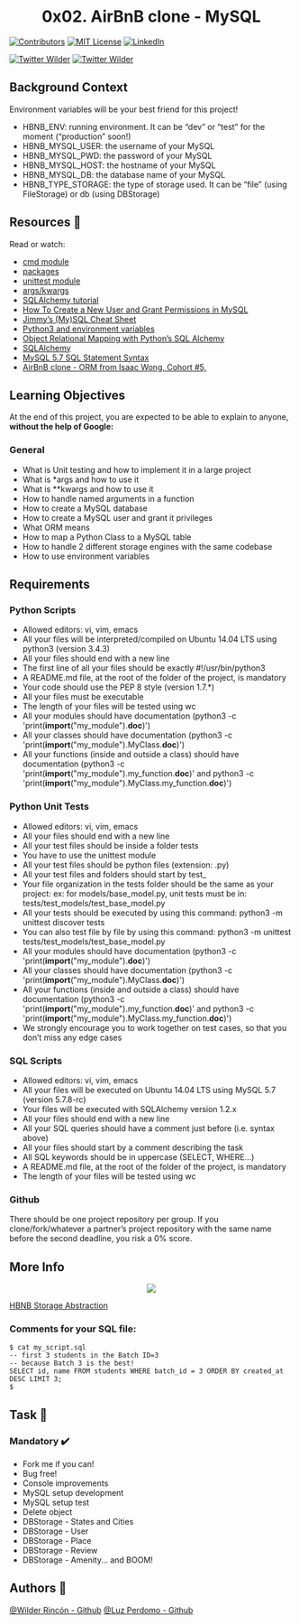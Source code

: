 <h1 align="center">0x02. AirBnB clone - MySQL</h1>

<!-- PROJECT SHIELDS -->
<!--
*** I'm using markdown "reference style" links for readability.
*** Reference links are enclosed in brackets [ ] instead of parentheses ( ).
*** See the bottom of this document for the declaration of the reference variables
*** for contributors-url, forks-url, etc. This is an optional, concise syntax you may use.
*** https://www.markdownguide.org/basic-syntax/#reference-style-links
-->
[![Contributors][contributors-shield]][contributors-url]
[![MIT License][license-shield]][license-url]
[![LinkedIn][linkedin-shield]][linkedin-url]

[![Twitter Wilder](https://img.shields.io/twitter/follow/WildsRincon?label=Wilder_Rincon&style=social)](https://twitter.com/WildsRincon)
[![Twitter Wilder](https://img.shields.io/twitter/follow/hikari_perdomo?label=Lily_Perdomo&style=social)](https://twitter.com/hikari_perdomo)


## Background Context

Environment variables will be your best friend for this project!

- HBNB_ENV: running environment. It can be “dev” or “test” for the moment (“production” soon!)
- HBNB_MYSQL_USER: the username of your MySQL
- HBNB_MYSQL_PWD: the password of your MySQL
- HBNB_MYSQL_HOST: the hostname of your MySQL
- HBNB_MYSQL_DB: the database name of your MySQL
- HBNB_TYPE_STORAGE: the type of storage used. It can be “file” (using FileStorage) or db (using DBStorage)

## Resources :notebook:

Read or watch:

- [cmd module](https://intranet.hbtn.io/rltoken/stklU8CC2E0LoJsq32OCOA)
- [packages](https://intranet.hbtn.io/rltoken/3UbebGAqbj8yJ0k4pga9IA)
- [unittest module](https://intranet.hbtn.io/rltoken/u7l9IP_paqAZQBk3knUzDw)
- [args/kwargs](https://intranet.hbtn.io/rltoken/2RJXEts8y09PKKNR4_KZaw)
- [SQLAlchemy tutorial](https://intranet.hbtn.io/rltoken/KzB5FBMl5lh3orhpWtsNVQ)
- [How To Create a New User and Grant Permissions in MySQL](https://intranet.hbtn.io/rltoken/9KO9mYoUjjq0A3grVHRUxw)
- [Jimmy’s (My)SQL Cheat Sheet](https://intranet.hbtn.io/rltoken/CdIIZi6b8uNHxJuiXK3ZTw)
- [Python3 and environment variables](https://intranet.hbtn.io/rltoken/loAjB47LzpKUqAnTnW-Ejg)
- [Object Relational Mapping with Python’s SQL Alchemy](https://intranet.hbtn.io/rltoken/sTAjV8wYaUWRw3AOCBzQrA)
- [SQLAlchemy](https://intranet.hbtn.io/rltoken/ra96sKNSpT0U_6h1V0tBNA)
- [MySQL 5.7 SQL Statement Syntax](https://intranet.hbtn.io/rltoken/rjPdi3u-uyGe53UZtqvbCA)
- [AirBnB clone - ORM from Isaac Wong, Cohort #5, ](https://intranet.hbtn.io/rltoken/QTQdlcgZudeEa_50A57ZfQ)

## Learning Objectives

At the end of this project, you are expected to be able to explain to anyone, **without the help of Google:**

### General

- What is Unit testing and how to implement it in a large project
- What is *args and how to use it
- What is **kwargs and how to use it
- How to handle named arguments in a function
- How to create a MySQL database
- How to create a MySQL user and grant it privileges
- What ORM means
- How to map a Python Class to a MySQL table
- How to handle 2 different storage engines with the same codebase
- How to use environment variables

## Requirements

### Python Scripts

- Allowed editors: vi, vim, emacs
- All your files will be interpreted/compiled on Ubuntu 14.04 LTS using python3 (version 3.4.3)
- All your files should end with a new line
- The first line of all your files should be exactly #!/usr/bin/python3
- A README.md file, at the root of the folder of the project, is mandatory
- Your code should use the PEP 8 style (version 1.7.*)
- All your files must be executable
- The length of your files will be tested using wc
- All your modules should have documentation (python3 -c 'print(__import__("my_module").__doc__)')
- All your classes should have documentation (python3 -c 'print(__import__("my_module").MyClass.__doc__)')
- All your functions (inside and outside a class) should have documentation (python3 -c 'print(__import__("my_module").my_function.__doc__)' and python3 -c 'print(__import__("my_module").MyClass.my_function.__doc__)')

### Python Unit Tests

- Allowed editors: vi, vim, emacs
- All your files should end with a new line
- All your test files should be inside a folder tests
- You have to use the unittest module
- All your test files should be python files (extension: .py)
- All your test files and folders should start by test_
- Your file organization in the tests folder should be the same as your project: ex: for models/base_model.py, unit tests must be in: tests/test_models/test_base_model.py
- All your tests should be executed by using this command: python3 -m unittest discover tests
- You can also test file by file by using this command: python3 -m unittest tests/test_models/test_base_model.py
- All your modules should have documentation (python3 -c 'print(__import__("my_module").__doc__)')
- All your classes should have documentation (python3 -c 'print(__import__("my_module").MyClass.__doc__)')
- All your functions (inside and outside a class) should have documentation (python3 -c 'print(__import__("my_module").my_function.__doc__)' and python3 -c 'print(__import__("my_module").MyClass.my_function.__doc__)')
- We strongly encourage you to work together on test cases, so that you don’t miss any edge cases

### SQL Scripts


- Allowed editors: vi, vim, emacs
- All your files will be executed on Ubuntu 14.04 LTS using MySQL 5.7 (version 5.7.8-rc)
- Your files will be executed with SQLAlchemy version 1.2.x
- All your files should end with a new line
- All your SQL queries should have a comment just before (i.e. syntax above)
- All your files should start by a comment describing the task
- All SQL keywords should be in uppercase (SELECT, WHERE…)
- A README.md file, at the root of the folder of the project, is mandatory
- The length of your files will be tested using wc

### Github

There should be one project repository per group. If you clone/fork/whatever a partner’s project repository with the same name before the second deadline, you risk a 0% score.


## More Info

<p align="center"><img src="https://s3.amazonaws.com/intranet-projects-files/concepts/74/hbnb_step2.png" /></p>

[HBNB Storage Abstraction](https://youtu.be/fb2zxES7ROU "HBNB Storage Abstraction")


### Comments for your SQL file:

```
$ cat my_script.sql
-- first 3 students in the Batch ID=3
-- because Batch 3 is the best!
SELECT id, name FROM students WHERE batch_id = 3 ORDER BY created_at DESC LIMIT 3;
$
```
## Task :notebook:

### Mandatory :heavy_check_mark:
- Fork me if you can! 
- Bug free!
- Console improvements
- MySQL setup development 
- MySQL setup test 
- Delete object
- DBStorage - States and Cities
- DBStorage - User
- DBStorage - Place
- DBStorage - Review
- DBStorage - Amenity... and BOOM!
 
## Authors :busts_in_silhouette: 
[@Wilder Rincón - Github](https://github.com/wildcox80)
[@Luz Perdomo - Github](https://github.com/luzperdomo92)

<!-- MARKDOWN LINKS & IMAGES -->
<!-- https://www.markdownguide.org/basic-syntax/#reference-style-links -->
[contributors-shield]: https://img.shields.io/github/contributors/wildcox80/holberton-system_engineering-devops.svg?style=plastic
[contributors-url]: https://github.com/wildcox80/holberton-system_engineering-devops/graphs/contributors
[license-shield]: https://img.shields.io/github/license/wildcox80/holberton-system_engineering-devops.svg?style=plastic
[license-url]: https://github.com/wildcox80/holberton-system_engineering-devops/blob/master/LICENSE.md
[linkedin-shield]: https://img.shields.io/badge/-LinkedIn-black.svg?style=plastic&logo=linkedin&colorB=555
[linkedin-url]: https://www.linkedin.com/in/wildsrincon
